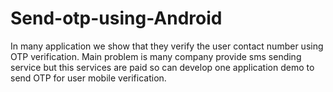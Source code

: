 # Send-otp-using-Android
In many application we show that they verify the user contact number using OTP verification. Main problem is many company provide sms sending service but this services are paid so can develop one application demo to send OTP for user mobile verification.
